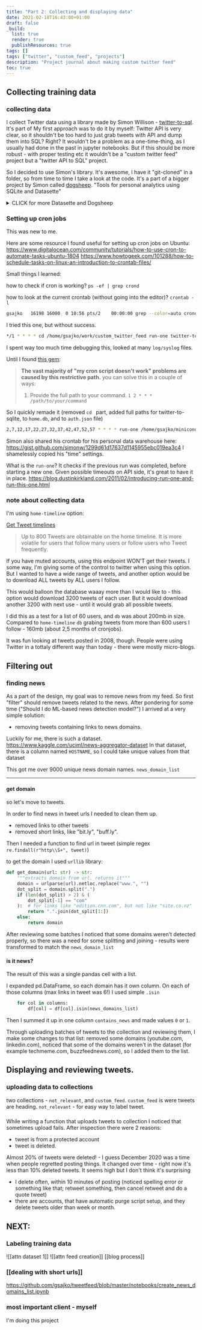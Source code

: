 ```yaml
---
title: "Part 2: Collecting and displaying data"
date: 2021-02-18T16:43:08+01:00
draft: false
_build:
  list: true
  render: true
  publishResources: true
tags: []
tags: ["twitter", "custom_feed", "projects"]
description: "Project journal about making custom twitter feed"
toc: true
---
```

## Collecting training data
### collecting data
I collect Twitter data using a library made by Simon Willison - [twitter-to-sql](https://github.com/dogsheep/twitter-to-sqlite).
It's part of 
My first approach was to do it by myself: Twitter API is very clear, so it shouldn't be too hard to just grab tweets with API and dump them into SQL? Right?
It wouldn't be a problem as a one-time-thing, as I usually had done in the past in jupyter notebooks. 
But if this should be more robust - with proper testing etc it wouldn't be a "custom twitter feed" project but a "twitter API to SQL" project.

So I decided to use Simon's library.
It's awesome, I have it "git-cloned" in a folder, so from time to time I take a look at the code. 
It's a part of a bigger project by Simon called [dogsheep](https://dogsheep.github.io/). "Tools for personal analytics using SQLite and Datasette"
<details><summary>CLICK for more Datasette and Dogsheep</summary>
	<p>
		<iframe width="560" height="315" src="https://www.youtube.com/embed/l1EFThsAFgs" frameborder="0" allow="accelerometer; autoplay; clipboard-write; encrypted-media; gyroscope; picture-in-picture" allowfullscreen></iframe>
		<br>
		 detailed notes by Simon: 
		<a href = "https://simonwillison.net/2020/Nov/14/personal-data-warehouses/">LINK</a>
	</p>
	</details>

### Setting up cron jobs
This was new to me. 

Here are some resource I found useful for setting up cron jobs on Ubuntu:
https://www.digitalocean.com/community/tutorials/how-to-use-cron-to-automate-tasks-ubuntu-1804
https://www.howtogeek.com/101288/how-to-schedule-tasks-on-linux-an-introduction-to-crontab-files/

Small things I learned:

how to check if cron is working?
`ps -ef | grep crond`

how to look at the current crontab (without going into the editor)?
`crontab -l`

```bash
gsajko   16198 16000  0 10:56 pts/2    00:00:00 grep --color=auto crond
```

I tried this one, but without success.
```bash
*/1 * * * * cd /home/gsajko/work/custom_twitter_feed run-one twitter-to-sqlite home-timeline home.db --since -a auth/auth.json
```
I spent way too much time debugging this, looked at many `log/syslog` files.

Until I found [this gem](https://serverfault.com/questions/449651/why-is-my-crontab-not-working-and-how-can-i-troubleshoot-it):

>**The vast majority of "my cron script doesn't work" problems are caused by this restrictive path.**
>you can solve this in a couple of ways:
>1. Provide the full path to your command.
> `1 2 * * * /path/to/your/command`

So I quickly remade it (removed `cd ` part, added full paths for twitter-to-sqlite, to `home.db`, and to `auth.json` file)

```bash
2,7,12,17,22,27,32,37,42,47,52,57 * * * * run-one /home/gsajko/miniconda3/bin/twitter-to-sqlite home-timeline /home/gsajko/work/custom_twitter_feed/home.db -a /home/gsajko/work/custom_twitter_feed/auth/auth.json --since
```

Simon also shared his crontab for his personal data warehouse here:
https://gist.github.com/simonw/1299d61d17637d1145955ebc019ea3c4
I shamelessly copied his "time" settings. 

What is the `run-one`? It checks if the previous run was completed, before starting a new one. Given possible timeouts on API side, it's great to have it in place.
https://blog.dustinkirkland.com/2011/02/introducing-run-one-and-run-this-one.html

### note about collecting data
I'm using `home-timeline` option:

[Get Tweet timelines](https://developer.twitter.com/en/docs/twitter-api/v1/tweets/timelines/api-reference/get-statuses-home_timeline)

> Up to 800 Tweets are obtainable on the home timeline. It is more volatile for users that follow many users or follow users who Tweet frequently.

If you have muted accounts, using this endpoint WON'T get their tweets. I some way, I'm giving some of the control to twitter when using this option.
But I wanted to have a wide range of tweets, and another option would be to download ALL tweets by ALL users I follow.

This would balloon the database waaay more than I would like to - this option would download 3200 tweets of each user. But it would download another 3200 with next use - until it would grab all possible tweets.

I did this as a test for a list of 60 users, and `db` was about 200mb in size.
Compared to `home-timeline` `db` grabing tweets from more than 600 users I follow - 160mb (about 2,5 months of cronjobs).

It was fun looking at tweets posted in 2008, though. People were using Twitter in a tottaly different way than today - there were mostly micro-blogs.

## Filtering out

### finding news
As a part of the design, my goal was to remove news from my feed.
So first "filter" should remove tweets related to the news.
After pondering for some time ("Should I do ML-based news detection model?") I arrived at a very simple solution:
- removing tweets containing links to news domains.


Luckily for me, there is such a dataset.
https://www.kaggle.com/uciml/news-aggregator-dataset
In that dataset, there is a column named `HOSTNAME`, so I could take unique values from that dataset 

This got me over 9000 unique news domain names.
`news_domain_list`



---
#### get domain
so let's move to tweets.

In order to find news in tweet urls I needed to clean them up.
- removed links to other tweets
- removed short links, like "bit.ly", "buff.ly".

Then I needed a function to find url in tweet (simple regex `re.findall(r"http\\S+", tweet)`)

to get the domain I used  `urllib` library:

```python
def get_domain(url: str) -> str:
    """extracts domain from url, returns it"""
    domain = urlparse(url).netloc.replace("www.", "")
    dot_split = domain.split(".")
    if (len(dot_split) > 2) & (
        dot_split[-1] == "com"
    ):  # for links like "edition.cnn.com", but not like "site.co.nz"
        return ".".join(dot_split[1:])
    else:
        return domain
```

After reviewing some batches I noticed that some domains weren't detected properly, so there was a need for some splitting and joining - results were transformed to match the `news_domain_list`

#### is it news?
The result of this was a single pandas cell with a list.

I expanded pd.DataFrame, so each domain has it own column.
On each of those columns (max links in tweet was 6!) I used simple `.isin`
```python
    for col in columns:
        df[col] = df[col].isin(news_domains_list)
```

Then I summed it up in one column `contains_news` and made values `0` or `1`.

Through uploading batches of tweets to the collection and reviewing them, I make some changes to that list: removed some domains (youtube.com, linkedin.com), noticed that some of the domains weren't in the dataset (for example techmeme.com, buzzfeednews.com), so I added them to the list.

## Displaying and reviewing tweets.
### uploading data to collections
two collections - `not_relevant`, and `custom_feed`.
`custom_feed` is were tweets are heading. 
`not_relevant` - for easy way to label tweet.

### 
While writing a function that uploads tweets to collection I noticed that sometimes upload fails.
After inspection there were 2 reasons:
- tweet is from a protected account
- tweet is deleted.

Almost 20% of tweets were deleted! - I guess December 2020 was a time when people regretted posting things.
It changed over time - right now it's less than 10% deleted tweets. It seems high but I don't think it's surprising 

- I delete often, within 10 minutes of posting (noticed spelling error or something like that; retweet something, then cancel retweet and do a quote tweet)
- there are accounts, that have automatic purge script setup, and they delete tweets older than week or month.



## NEXT:
### Labeling training data

![[attn dataset 1]]
![[attn feed creation]]
[[blog process]]

### [[dealing with short urls]]

https://github.com/gsajko/tweetfeed/blob/master/notebooks/create_news_domains_list.ipynb

### most important client - myself
I'm doing this project 

